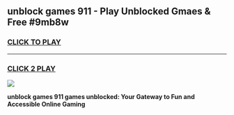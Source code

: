 
## unblock games 911 - Play Unblocked Gmaes & Free #9mb8w
<h3>
<a href="https://news.freeplayer.one?title=unblock_games_911&ref=03M">CLICK TO PLAY</a></h3>
<hr>

<h3>
<a href="https://news.freeplayer.one?title=unblock_games_911&ref=03M">CLICK 2 PLAY</a>
  
</h3>

<a href="https://news.freeplayer.one?title=unblock_games_911&ref=03M"><img src="https://clearcache.store/games.png"></a>


**unblock games 911 games unblocked: Your Gateway to Fun and Accessible Online Gaming**
